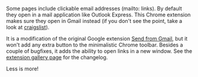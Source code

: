 Some pages include clickable email addresses (mailto: links). By default they open in a mail application like Outlook Express. This Chrome extension makes sure they open in Gmail instead (if you don't see the point, take a look at [craigslist](http://santabarbara.craigslist.org/sub/)).

It is a modification of the original Google extension [Send from Gmail][1], but it won't add any extra button to the minimalistic Chrome toolbar. Besides a couple of bugfixes, it adds the ability to open links in a new window. See the [extension gallery page][2] for the changelog.

Less is more!


[1]: https://chrome.google.com/extensions/detail/pgphcomnlaojlmmcjmiddhdapjpbgeoc
[2]: https://chrome.google.com/extensions/detail/ahldefgplekckalfcolhhnljbbgaiboc
